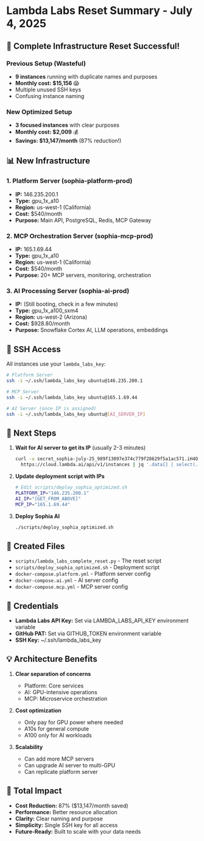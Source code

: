 # Lambda Labs Reset Summary - July 4, 2025

## 🎉 Complete Infrastructure Reset Successful!

### Previous Setup (Wasteful)
- **9 instances** running with duplicate names and purposes
- **Monthly cost: $15,156** 😱
- Multiple unused SSH keys
- Confusing instance naming

### New Optimized Setup
- **3 focused instances** with clear purposes
- **Monthly cost: $2,009** 💰
- **Savings: $13,147/month** (87% reduction!)

## 📊 New Infrastructure

### 1. Platform Server (sophia-platform-prod)
- **IP:** 146.235.200.1
- **Type:** gpu_1x_a10
- **Region:** us-west-1 (California)
- **Cost:** $540/month
- **Purpose:** Main API, PostgreSQL, Redis, MCP Gateway

### 2. MCP Orchestration Server (sophia-mcp-prod)
- **IP:** 165.1.69.44
- **Type:** gpu_1x_a10
- **Region:** us-west-1 (California)
- **Cost:** $540/month
- **Purpose:** 20+ MCP servers, monitoring, orchestration

### 3. AI Processing Server (sophia-ai-prod)
- **IP:** (Still booting, check in a few minutes)
- **Type:** gpu_1x_a100_sxm4
- **Region:** us-west-2 (Arizona)
- **Cost:** $928.80/month
- **Purpose:** Snowflake Cortex AI, LLM operations, embeddings

## 🔑 SSH Access

All instances use your `lambda_labs_key`:

```bash
# Platform Server
ssh -i ~/.ssh/lambda_labs_key ubuntu@146.235.200.1

# MCP Server
ssh -i ~/.ssh/lambda_labs_key ubuntu@165.1.69.44

# AI Server (once IP is assigned)
ssh -i ~/.ssh/lambda_labs_key ubuntu@[AI_SERVER_IP]
```

## 🚀 Next Steps

1. **Wait for AI server to get its IP** (usually 2-3 minutes)
   ```bash
   curl -u secret_sophia-july-25_989f13097e374c779f28629f5a1ac571.iH4OIeM78TWyzDiltkpLAzlPeaTw68HJ: \
     https://cloud.lambda.ai/api/v1/instances | jq '.data[] | select(.name=="sophia-ai-prod") | .ip'
   ```

2. **Update deployment script with IPs**
   ```bash
   # Edit scripts/deploy_sophia_optimized.sh
   PLATFORM_IP="146.235.200.1"
   AI_IP="[GET_FROM_ABOVE]"
   MCP_IP="165.1.69.44"
   ```

3. **Deploy Sophia AI**
   ```bash
   ./scripts/deploy_sophia_optimized.sh
   ```

## 📁 Created Files

- `scripts/lambda_labs_complete_reset.py` - The reset script
- `scripts/deploy_sophia_optimized.sh` - Deployment script
- `docker-compose.platform.yml` - Platform server config
- `docker-compose.ai.yml` - AI server config
- `docker-compose.mcp.yml` - MCP server config

## 🔐 Credentials

- **Lambda Labs API Key:** Set via LAMBDA_LABS_API_KEY environment variable
- **GitHub PAT:** Set via GITHUB_TOKEN environment variable
- **SSH Key:** ~/.ssh/lambda_labs_key

## 💡 Architecture Benefits

1. **Clear separation of concerns**
   - Platform: Core services
   - AI: GPU-intensive operations
   - MCP: Microservice orchestration

2. **Cost optimization**
   - Only pay for GPU power where needed
   - A10s for general compute
   - A100 only for AI workloads

3. **Scalability**
   - Can add more MCP servers
   - Can upgrade AI server to multi-GPU
   - Can replicate platform server

## 🎯 Total Impact

- **Cost Reduction:** 87% ($13,147/month saved)
- **Performance:** Better resource allocation
- **Clarity:** Clear naming and purpose
- **Simplicity:** Single SSH key for all access
- **Future-Ready:** Built to scale with your data needs
